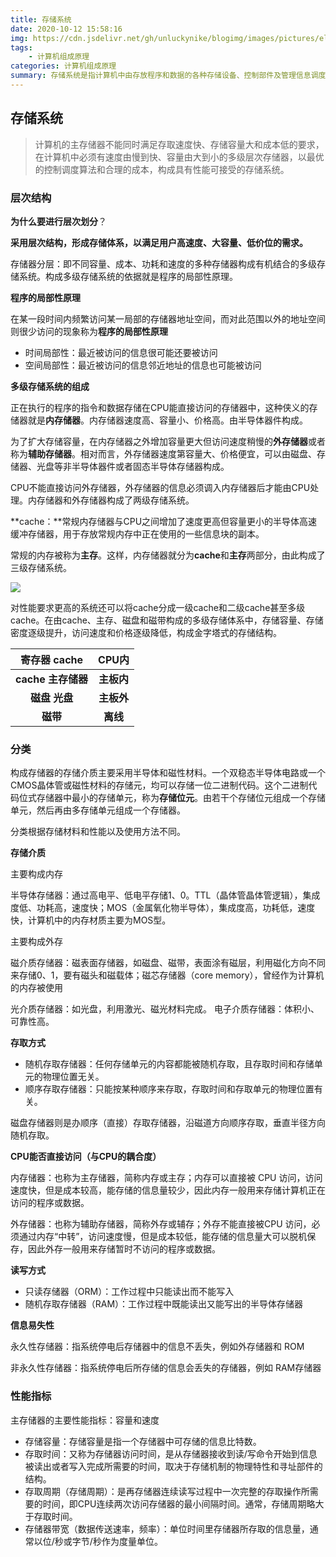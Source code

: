 ```yaml
---
title: 存储系统
date: 2020-10-12 15:58:16
img: https://cdn.jsdelivr.net/gh/unluckynike/blogimg/images/pictures/electronics-581598_1920.jpg
tags:
    - 计算机组成原理
categories: 计算机组成原理
summary: 存储系统是指计算机中由存放程序和数据的各种存储设备、控制部件及管理信息调度的设备（硬件）和算法（软件）所组成的系统。
---
```


## 存储系统

> 计算机的主存储器不能同时满足存取速度快、存储容量大和成本低的要求，在计算机中必须有速度由慢到快、容量由大到小的多级层次存储器，以最优的控制调度算法和合理的成本，构成具有性能可接受的存储系统。

### 层次结构

**为什么要进行层次划分**？

**采用层次结构，形成存储体系，以满足用户高速度、大容量、低价位的需求。**

存储器分层：即不同容量、成本、功耗和速度的多种存储器构成有机结合的多级存储系统。构成多级存储系统的依据就是程序的局部性原理。

 **程序的局部性原理**

在某一段时间内频繁访问某一局部的存储器地址空间，而对此范围以外的地址空间则很少访问的现象称为**程序的局部性原理**

- 时间局部性：最近被访问的信息很可能还要被访问
- 空间局部性：最近被访问的信息邻近地址的信息也可能被访问

**多级存储系统的组成**

正在执行的程序的指令和数据存储在CPU能直接访问的存储器中，这种侠义的存储器就是**内存储器**。内存储器速度高、容量小、价格高。由半导体器件构成。

为了扩大存储容量，在内存储器之外增加容量更大但访问速度稍慢的**外存储器**或者称为**辅助存储器**。相对而言，外存储器速度第容量大、价格便宜，可以由磁盘、存储器、光盘等非半导体器件或者固态半导体存储器构成。

CPU不能直接访问外存储器，外存储器的信息必须调入内存储器后才能由CPU处理。内存储器和外存储器构成了两级存储系统。

**cache：**常规内存储器与CPU之间增加了速度更高但容量更小的半导体高速缓冲存储器，用于存放常规内存中正在使用的一些信息块的副本。

常规的内存被称为**主存**。这样，内存储器就分为**cache**和**主存**两部分，由此构成了三级存储系统。

![](https://cdn.jsdelivr.net/gh/unluckynike/blogimg/images/wulinzengblog/辅存-三级存储结构.png)

对性能要求更高的系统还可以将cache分成一级cache和二级cache甚至多级cache。在由cache、主存、磁盘和磁带构成的多级存储体系中，存储容量、存储密度逐级提升，访问速度和价格逐级降低，构成金字塔式的存储结构。

|    寄存器 cache    |   CPU内    |
| :----------------: | :--------: |
| **cache 主存储器** | **主板内** |
|   **磁盘 光盘**    | **主板外** |
|      **磁带**      |  **离线**  |

### 分类

构成存储器的存储介质主要采用半导体和磁性材料。一个双稳态半导体电路或一个CMOS晶体管或磁性材料的存储元，均可以存储一位二进制代码。这个二进制代码位式存储器中最小的存储单元，称为**存储位元**。由若干个存储位元组成一个存储单元，然后再由多存储单元组成一个存储器。

分类根据存储材料和性能以及使用方法不同。

**存储介质**

主要构成内存

半导体存储器：通过高电平、低电平存储1、0。TTL（晶体管晶体管逻辑），集成度低、功耗高，速度快；MOS（金属氧化物半导体），集成度高，功耗低，速度快，计算机中的内存材质主要为MOS型。

主要构成外存

磁介质存储器：磁表面存储器，如磁盘、磁带，表面涂有磁层，利用磁化方向不同来存储0、1，要有磁头和磁载体；磁芯存储器（core memory），曾经作为计算机的内存被使用

光介质存储器：如光盘，利用激光、磁光材料完成。
电子介质存储器：体积小、可靠性高。

**存取方式**

- 随机存取存储器：任何存储单元的内容都能被随机存取，且存取时间和存储单元的物理位置无关。
- 顺序存取存储器：只能按某种顺序来存取，存取时间和存取单元的物理位置有关。

磁盘存储器则是办顺序（直接）存取存储器，沿磁道方向顺序存取，垂直半径方向随机存取。

**CPU能否直接访问（与CPU的耦合度）**

内存储器：也称为主存储器，简称内存或主存；内存可以直接被 CPU 访问，访问速度快，但是成本较高，能存储的信息量较少，因此内存一般用来存储计算机正在访问的程序或数据。

外存储器：也称为辅助存储器，简称外存或辅存；外存不能直接被CPU 访问，必须通过内存“中转”，访问速度慢，但是成本较低，能存储的信息量大可以脱机保存，因此外存一般用来存储暂时不访问的程序或数据。

**读写方式**

- 只读存储器（ORM）：工作过程中只能读出而不能写入
- 随机存取存储器（RAM）：工作过程中既能读出又能写出的半导体存储器

**信息易失性**

永久性存储器：指系统停电后存储器中的信息不丢失，例如外存储器和 ROM 

非永久性存储器：指系统停电后所存储的信息会丢失的存储器，例如 RAM存储器

### 性能指标

主存储器的主要性能指标：容量和速度

- 存储容量：存储容量是指一个存储器中可存储的信息比特数。
- 存取时间：又称为存储器访问时间，是从存储器接收到读/写命令开始到信息被读出或者写入完成所需要的时间，取决于存储机制的物理特性和寻址部件的结构。
- 存取周期（存储周期）：是再存储器连续读写过程中一次完整的存取操作所需要的时间，即CPU连续两次访问存储器的最小间隔时间。通常，存储周期略大于存取时间。
- 存储器带宽（数据传送速率，频率）：单位时间里存储器所存取的信息量，通常以位/秒或字节/秒作为度量单位。

